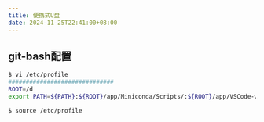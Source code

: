 ```yaml
---
title: 便携式U盘
date: 2024-11-25T22:41:00+08:00
---
```




## git-bash配置


```bash
$ vi /etc/profile
##############################
ROOT=/d
export PATH=${PATH}:${ROOT}/app/Miniconda/Scripts/:${ROOT}/app/VSCode-win32-x64-1.95.3/bin/
```


```bash
$ source /etc/profile
```